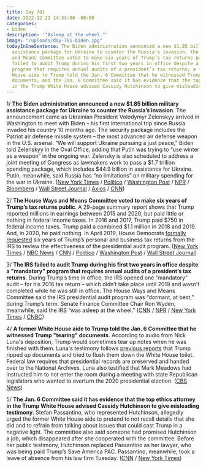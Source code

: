 ```yaml
---
title: Day 701
date: 2022-12-21 14:33:00 -08:00
categories:
- biden
description: '"Asleep at the wheel."'
image: "/uploads/day-701-biden.jpg"
todayInOneSentence: The Biden administration announced a new $1.85 billion military
  assistance package for Ukraine to counter the Russia’s invasion; the House Ways
  and Means Committee voted to make six years of Trump’s tax returns public; the IRS
  failed to audit Trump during his first two years in office despite a "mandatory"
  program that requires annual audits of a president’s tax returns; a former White
  House aide to Trump told the Jan. 6 Committee that he witnessed Trump "tearing"
  documents; and the Jan. 6 Committee said it has evidence that the top ethics attorney
  in the Trump White House advised Cassidy Hutchinson to give misleading testimony.
---
```


1/ **The Biden administration announced a new $1.85 billion military assistance package for Ukraine to counter the Russia’s invasion**. The announcement came as Ukrainian President Volodymyr Zelenskyy arrived in Washington to meet with Biden – his first international trip since Russia invaded his country 10 months ago. The security package includes the Patriot air defense missile system – the most advanced air defense weapon in the U.S. arsenal. “We will support Ukraine pursuing a just peace,” Biden told Zelenskyy in the Oval Office, adding that Putin was trying to “use winter as a weapon” in the ongoing war. Zelensky is also scheduled to address a joint meeting of Congress as lawmakers work to pass a $1.7 trillion spending package, which includes $44.9 billion in assistance for Ukraine. Putin, meanwhile, said Russia has “no limitations” on military spending for the war in Ukraine. ([New York Times](https://www.nytimes.com/live/2022/12/21/world/volodymyr-zelensky-russia-ukraine-news) / [Politico](https://www.politico.com/news/2022/12/21/zelenskyy-washington-ukraine-white-house-00074954) / [Washington Post](https://www.washingtonpost.com/world/2022/12/21/russia-ukraine-war-news-live-updates-zelensky-congress/) / [NPR](https://www.npr.org/live-updates/zelenskyy-washington-biden-congress-2022-12-20) / [Bloomberg](https://www.bloomberg.com/news/articles/2022-12-21/putin-vows-no-limit-in-funds-to-ensure-army-s-victory-in-ukraine?srnd=politics-vp&sref=MIBMEEoj) / [Wall Street Journal](https://www.wsj.com/articles/u-s-announces-nearly-2-billion-arms-package-amid-visit-by-ukraines-zelensky-11671650472) / [Axios](https://www.axios.com/2022/12/21/zelensky-visit-us-congress-biden) / [CNN](https://www.cnn.com/europe/live-news/russia-ukraine-war-news-12-21-22/index.html))

2/ **The House Ways and Means Committee voted to make six years of Trump’s tax returns public**. A 29-page summary report shows that Trump reported millions in earnings between 2015 and 2020, but paid little or nothing in federal income taxes. In 2016 and 2017, Trump paid $750 in federal income taxes. Trump paid a combined $1.1 million in 2018 and 2019. And, in 2020, he paid nothing. In April 2019, House Democrats [formally requested](https://whatthefuckjusthappenedtoday.com/2019/04/03/day-804/#1-house-democrats-formally-requested) six years of Trump’s personal and business tax returns from the IRS to review the effectiveness of the presidential audit program. ([New York Times](https://www.nytimes.com/2022/12/21/us/politics/trump-taxes-income.html) / [NBC News](https://www.nbcnews.com/politics/congress/house-committee-votes-donald-trumps-personal-business-tax-records-rcna62212) / [CNN](https://www.cnn.com/2022/12/21/investing/trump-taxes/index.html) / [Politico](https://www.politico.com/news/2022/12/20/trump-tax-returns-release-neal-democrats-00074901) / [Washington Post](https://www.washingtonpost.com/politics/2022/12/20/trump-tax-returns-house-democrats/) / [Wall Street Journal](https://www.wsj.com/articles/trump-tax-returns-irs-audits-discussed-in-closed-door-house-meeting-11671571402?mod=hp_lead_pos2))

3/ **The IRS failed to audit Trump during his first two years in office despite a "mandatory" program that requires annual audits of a president’s tax returns**. During Trump’s time in office, the IRS opened one “mandatory” audit – for his 2016 tax return – which didn’t take place until  2019 and wasn't completed while he was still in office. The House Ways and Means Committee said the IRS presidential audit program was “dormant, at best,” during Trump’s term. Senate Finance Committee Chair Ron Wyden, meanwhile, said the IRS “was asleep at the wheel.” ([CNN](https://www.cnn.com/2022/12/21/investing/trump-taxes) / [NPR](https://www.npr.org/2022/12/20/1144472882/a-house-panel-voted-to-publicly-release-a-report-on-trumps-tax-returns) / [New York Times](https://www.nytimes.com/2022/12/20/us/politics/trump-tax-returns-irs-audit.html) / [CNBC](https://www.cnbc.com/2022/12/21/irs-should-have-audited-trump-tax-returns-senate-finance-chair-says.html))

4/ **A former White House aide to Trump told the Jan. 6 Committee that he witnessed Trump "tearing" documents**. According to audio from Nick Luna's deposition, Trump would sometimes tear up notes when he was finished with them. Luna's testimony follows [previous reports](https://whatthefuckjusthappenedtoday.com/2022/02/10/day-387/#4-trump-reportedly-tried-to-flush-do) that Trump ripped up documents and tried to flush them down the White House toilet. Federal law requires that presidential records are preserved and handed over to the National Archives. Luna also testified that Mark Meadows had instructed him to not enter the room during a meeting with state Republican legislators who wanted to overturn the 2020 presidential election. ([CBS News](https://www.cbsnews.com/news/trump-tearing-documents-aide-nick-luna-testified-jan-6-committee/))

5/ **The Jan. 6 Committee said it has evidence that the top ethics attorney in the Trump White House advised Cassidy Hutchinson to give misleading testimony**. Stefan Passantino, who represented Hutchinson, allegedly urged the former White House aide to pretend to not recall details that she did and to refrain from talking about issues that could cast Trump in a negative light. The committee also said someone had promised Hutchinson a job, which disappeared after she cooperated with the committee. Before her public testimony, Hutchinson replaced Passantino as her lawyer, who was being paid Trump’s Save America PAC. Passantino, meanwhile, took a leave of absence from his law firm Tuesday. ([CNN](https://www.cnn.com/2022/12/20/politics/trump-ethics-lawyer-passantino-cassidy-hutchinson-misleading-testimony-jan-6/index.html) / [New York Times](https://www.nytimes.com/2022/12/20/us/politics/stefan-passantino-cassidy-hutchinson-jan-6.html))